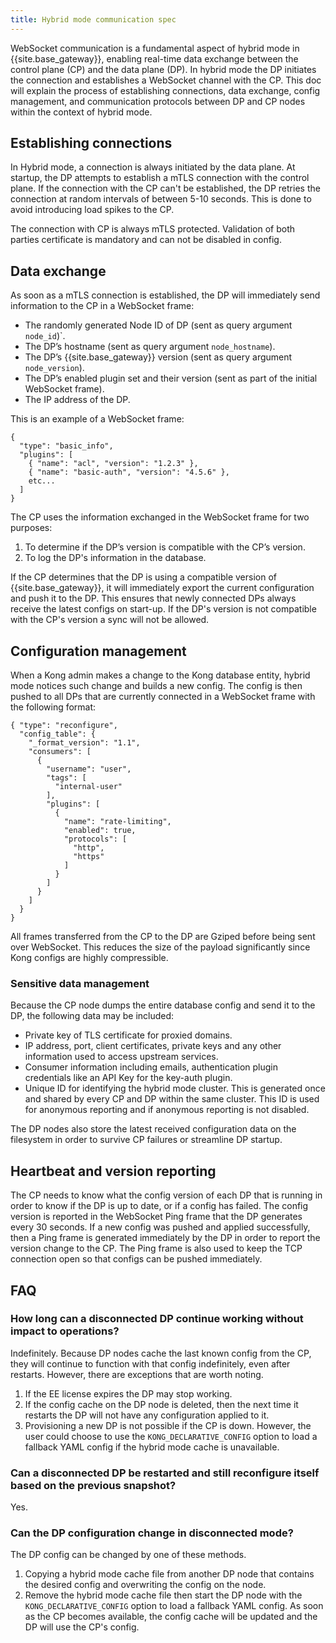 ```yaml
---
title: Hybrid mode communication spec
---
```


WebSocket communication is a fundamental aspect of hybrid mode in {{site.base_gateway}}, enabling real-time data exchange between the control plane (CP) and the data plane (DP). In hybrid mode the DP initiates the connection and establishes a WebSocket channel with the CP. This doc will explain the process of establishing connections, data exchange, config management, and communication protocols between DP and CP nodes within the context of hybrid mode. 

## Establishing connections

In Hybrid mode, a connection is always initiated by the data plane. At startup, the DP attempts to establish a mTLS connection with the control plane. If the connection with the CP can't be established, the DP retries the connection at random intervals of between 5-10 seconds. This is done to avoid introducing load spikes to the CP.

The connection with CP is always mTLS protected. Validation of both parties certificate is mandatory and can not be disabled in config. 


## Data exchange

As soon as a mTLS connection is established, the DP will immediately send information to the CP in a WebSocket frame:

* The randomly generated Node ID of DP (sent as query argument `node_id`)`.
* The DP’s hostname (sent as query argument `node_hostname`).
* The DP’s {{site.base_gateway}} version (sent as query argument `node_version`).
* The DP’s enabled plugin set and their version (sent as part of the initial WebSocket frame).
* The IP address of the DP.

This is an example of a WebSocket frame: 

```
{
  "type": "basic_info",
  "plugins": [
    { "name": "acl", "version": "1.2.3" },
    { "name": "basic-auth", "version": "4.5.6" },
    etc...
  ]
}
```

The CP uses the information exchanged in the WebSocket frame for two purposes: 

1. To determine if the DP’s version is compatible with the CP’s version. 
1. To log the DP's information in the database. 

If the CP determines that the DP is using a compatible version of {{site.base_gateway}}, it will immediately export the current configuration and push it to the DP. This ensures that newly connected DPs always receive the latest configs on start-up. If the DP's version is not compatible with the CP's version a sync will not be allowed. 


## Configuration management

When a Kong admin makes a change to the Kong database entity, hybrid mode notices such change and builds a new config. The config is then pushed to all DPs that are currently connected in a WebSocket frame with the following format: 

```
{ "type": "reconfigure",
  "config_table": {
    "_format_version": "1.1",
    "consumers": [
      {
        "username": "user",
        "tags": [
          "internal-user"
        ],
        "plugins": [
          {
            "name": "rate-limiting",
            "enabled": true,
            "protocols": [
              "http",
              "https"
            ]
          }
        ]
      }
    ]
  }
}
```


All frames transferred from the CP to the DP are Gziped before being sent over WebSocket. This reduces the size of the payload significantly since Kong configs are highly compressible.

### Sensitive data management 

Because the CP node dumps the entire database config and send it to the DP, the following data may be included: 

* Private key of TLS certificate for proxied domains.
* IP address, port, client certificates, private keys and any other information used to access upstream services.
* Consumer information including emails, authentication plugin credentials like an API Key for the key-auth plugin.
* Unique ID for identifying the hybrid mode cluster. This is generated once and shared by every CP and DP within the same cluster. This ID is used for anonymous reporting and if anonymous reporting is not disabled.

The DP nodes also store the latest received configuration data on the filesystem in order to survive CP failures or streamline DP startup.

## Heartbeat and version reporting

The CP needs to know what the config version of each DP that is running in order to know if the DP is up to date, or if a config has failed. The config version is reported in the WebSocket Ping frame that the DP generates every 30 seconds. If a new config was pushed and applied successfully, then a Ping frame is generated immediately by the DP in order to report the version change to the CP. The Ping frame is also used to keep the TCP connection open so that configs can be pushed immediately. 


## FAQ

### How long can a disconnected DP continue working without impact to operations? 

Indefinitely. Because DP nodes cache the last known config from the CP, they will continue to function with that config indefinitely, even after restarts. However, there are exceptions that are worth noting. 

1. If the EE license expires the DP may stop working. 
2. If the config cache on the DP node is deleted, then the next time it restarts the DP will not have any configuration applied to it. 
3. Provisioning a new DP is not possible if the CP is down. However, the user could choose to use the `KONG_DECLARATIVE_CONFIG` option to load a fallback YAML config if the hybrid mode cache is unavailable. 

### Can a disconnected DP be restarted and still reconfigure itself based on the previous snapshot? 

Yes. 


### Can the DP configuration change in disconnected mode?

The DP config can be changed by one of these methods.

1. Copying a hybrid mode cache file from another DP node that contains the desired config and overwriting the config on the node. 
2. Remove the hybrid mode cache file then start the DP node with the `KONG_DECLARATIVE_CONFIG` option to load a fallback YAML config. As soon as the CP becomes available, the config cache will be updated and the DP will use the CP's config. 
